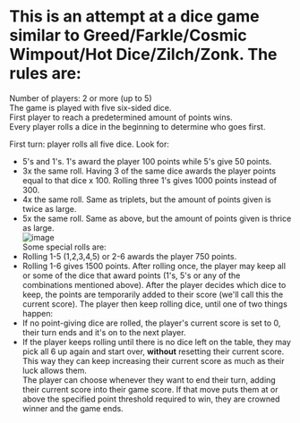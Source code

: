 # This is an attempt at a dice game similar to Greed/Farkle/Cosmic Wimpout/Hot Dice/Zilch/Zonk. The rules are:  
Number of players: 2 or more (up to 5)  
The game is played with five six-sided dice.  
First player to reach a predetermined amount of points wins.  
Every player rolls a dice in the beginning to determine who goes first.  

First turn: player rolls all five dice. Look for:  
- 5's and 1's. 1's award the player 100 points while 5's give 50 points.  
- 3x the same roll. Having 3 of the same dice awards the player points equal to that dice x 100. Rolling three 1's gives 1000 points instead of 300.  
- 4x the same roll. Same as triplets, but the amount of points given is twice as large.  
- 5x the same roll. Same as above, but the amount of points given is thrice as large.  
![image](https://github.com/Xiraeth/greed/assets/77112995/ae742c8c-ebd4-4368-a751-15c2d112fb3a)  
Some special rolls are:  
- Rolling 1-5 (1,2,3,4,5) or 2-6 awards the player 750 points.
- Rolling 1-6 gives 1500 points.
After rolling once, the player may keep all or some of the dice that award points (1's, 5's or any of the combinations mentioned above).
After the player decides which dice to keep, the points are temporarily added to their score (we'll call this the current score). The player then keep rolling dice, until one of two things happen:
- If no point-giving dice are rolled, the player's current score is set to 0, their turn ends and it's on to the next player.
- If the player keeps rolling until there is no dice left on the table, they may pick all 6 up again and start over, **without** resetting their current score. This way they can keep increasing their current score as much as their luck allows them.    
The player can choose whenever they want to end their turn, adding their current score into their game score.
If that move puts them at or above the specified point threshold required to win, they are crowned winner and the game ends.
